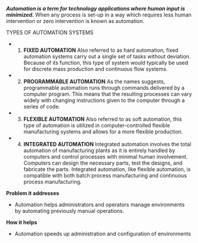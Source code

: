 ***Automation is a term for technology applications where human input is minimized.***
When any process is set-up in a way which requires less human intervention or zero intervention is known as automation.

TYPES OF AUTOMATION SYSTEMS

* 1. **FIXED AUTOMATION**
Also referred to as hard automation, fixed automation systems carry out a single set of tasks without deviation. Because of its function, this type of system would typically be used for discrete mass production and continuous flow systems. 
 
* 2. **PROGRAMMABLE AUTOMATION**
As the names suggests, programmable automation runs through commands delivered by a computer program. This means that the resulting processes can vary widely with changing instructions given to the computer through a series of code. 

* 3. **FLEXIBLE AUTOMATION**
Also referred to as soft automation, this type of automation is utilized in computer-controlled flexible manufacturing systems and allows for a more flexible production. 

* 4. **INTEGRATED AUTOMATION**
Integrated automation involves the total automation of manufacturing plants as it is entirely handled by computers and control processes with minimal human involvement. Computers can design the necessary parts, test the designs, and fabricate the parts. Integrated automation, like flexible automation, is compatible with both batch process manufacturing and continuous process manufacturing.

**Problem it addresses**
* Automation helps administrators and operators manage environments by automating previously manual operations.

**How it helps**
* Automation speeds up administration and configuration of environments
